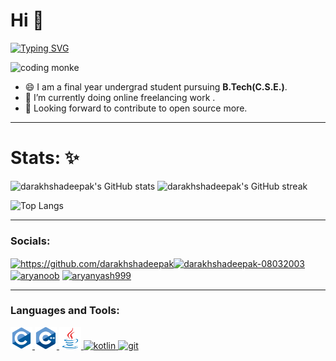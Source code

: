 # Hi  👋

[![Typing SVG](https://readme-typing-svg.herokuapp.com?color=40EDF7&lines=I+am+Deepak)](https://git.io/typing-svg)

<img src="https://media.giphy.com/media/zOvBKUUEERdNm/giphy.gif" alt="coding monke" width="380"/>

- 😄 I am a final year undergrad student pursuing **B.Tech(C.S.E.)**.
- 🌱 I’m currently doing online freelancing work .
- 🎯 Looking forward to contribute to open source more.

***

# Stats: ✨

<img src="https://github-readme-stats.vercel.app/api?username=darakhshadeepak&show_icons=true&theme=tokyonight" alt="darakhshadeepak's GitHub stats" width="400"/> <img src="https://github-readme-streak-stats.herokuapp.com/?user=darakhshadeepak&theme=dark)" alt="darakhshadeepak's GitHub streak" width="400"/>

![Top Langs](https://github-readme-stats.vercel.app/api/top-langs/?username=darakhshadeepak&layout=compact)

---

### Socials:

<p align="left">
<a href="https://github.com/darakhshadeepak" target="blank"><img align="center" src="https://raw.githubusercontent.com/rahuldkjain/github-profile-readme-generator/master/src/images/icons/Social/github.svg" alt="https://github.com/darakhshadeepak" height="30" width="40" /></
<a href="https://linkedin.com/in/darakhshadeepak-08032003" target="blank"><img align="center" src="https://raw.githubusercontent.com/rahuldkjain/github-profile-readme-generator/master/src/images/icons/Social/linked-in-alt.svg" alt="darakhshadeepak-08032003" height="30" width="40" /></a>
<a href="https://www.codechef.com/users/aryanoob" target="blank"><img align="center" src="https://cdn.jsdelivr.net/npm/simple-icons@3.1.0/icons/codechef.svg" alt="aryanoob" height="30" width="40" /></a>
<a href="https://auth.geeksforgeeks.org/user/aryanyash999" target="blank"><img align="center" src="https://raw.githubusercontent.com/rahuldkjain/github-profile-readme-generator/master/src/images/icons/Social/geeks-for-geeks.svg" alt="aryanyash999" height="30" width="40" /></a>
</p>

---

<h3 align="left">Languages and Tools:</h3>
<p align="left"> 
  <a href="https://www.cprogramming.com/" target="_blank"> <img src="https://raw.githubusercontent.com/devicons/devicon/master/icons/c/c-original.svg" alt="c" width="35" height="35"/> </a> 
  <a href="https://www.w3schools.com/cpp/" target="_blank"> <img src="https://raw.githubusercontent.com/devicons/devicon/master/icons/cplusplus/cplusplus-original.svg" alt="cplusplus" width="35" height="35"/> </a> 
  <a href="https://www.java.com" target="_blank"> <img src="https://raw.githubusercontent.com/devicons/devicon/master/icons/java/java-original.svg" alt="java" width="35" height="35"/> </a> 
  <a href="https://kotlinlang.org" target="_blank"> <img src="https://www.vectorlogo.zone/logos/kotlinlang/kotlinlang-icon.svg" alt="kotlin" width="33" height="33"/> </a>
  <a href="https://git-scm.com/" target="_blank"> <img src="https://www.vectorlogo.zone/logos/git-scm/git-scm-icon.svg" alt="git" width="35" height="35"/> </a> 
</p>
